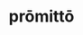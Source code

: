 ---
title: prōmittō
meaning: to promise
ch: nine
pos: verb
inf: prōmittere
secondppstem: prōmitt
infend: ere
conjugation: third
---